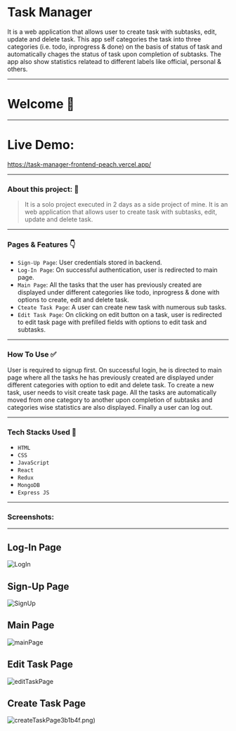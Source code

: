 # Task Manager

<p>
  It is a web application that allows user to create task with subtasks, edit, update and delete task. This app self categories the task into three categories (i.e. todo, inprogress & done) on the basis of status of task and automatically chages the status of task upon completion of subtasks. The app also show statistics relatead to different labels like official, personal & others.  
<p/>

---
# Welcome :wave:
---

# Live Demo:

https://task-manager-frontend-peach.vercel.app/

---

### About this project: :raised_hands:

> It is a solo project executed in 2 days as a side project of mine. It is an web application that allows user to create task with subtasks, edit, update and delete task. 
---


### Pages & Features :point_down:

- `Sign-Up Page`: User credentials stored in backend.
- `Log-In Page`: On successful authentication, user is redirected to main page.
- `Main Page`: All the tasks that the user has previously created are displayed under different categories like todo, inprogress & done with options to create, edit and delete task.
- `Cteate Task Page`: A user can create new task with numerous sub tasks.
- `Edit Task Page`: On clicking on edit button on a task, user is redirected to edit task page with prefilled fields with options to edit task and subtasks.

---

### How To Use ✅

User is required to signup first. On successful login, he is directed to main page where all the tasks he has previously created are displayed under different categories with option to edit and delete task. To create a new task, user needs to visit create task page. All the tasks are automatically moved from one category to another upon completion of subtasks and categories wise statistics are also displayed. Finally a user can log out. 

---

### Tech Stacks Used :wrench:

- `HTML`
- `CSS`
- `JavaScript`
- `React`
- `Redux`
- `MongoDB`
- `Express JS`

---

### Screenshots:
<hr/>

## Log-In Page

![LogIn](https://user-images.githubusercontent.com/92107053/166729066-82de00e4-cdc9-4ccb-abdb-9f95e7e02f23.png)

## Sign-Up Page

![SignUp](https://user-images.githubusercontent.com/92107053/166729034-61c1eaf0-e969-4dae-97f2-654f2dc9b095.png)

## Main Page

![mainPage](https://user-images.githubusercontent.com/92107053/166729096-3c642d31-ce57-432b-8c7c-5910c775b618.png)

## Edit Task Page

![editTaskPage](https://user-images.githubusercontent.com/92107053/166729126-24183fa5-9056-475b-aaf5-da08520afa8f.png)

## Create Task Page
![createTaskPage](https://user-images.githubusercontent.com/92107053/166729112-273a18ce-4480-41d7-b0f8-df1902bf4093.png)3b1b4f.png)










